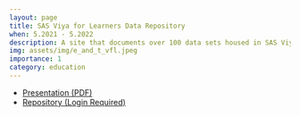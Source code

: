 ```yaml
---
layout: page
title: SAS Viya for Learners Data Repository
when: 5.2021 - 5.2022
description: A site that documents over 100 data sets housed in SAS Viya for Learners, a free software that gives students and faculty access to analytical SAS software and approximately 600 data sets.
img: assets/img/e_and_t_vfl.jpeg
importance: 1
category: education
---
```

<ul class="actions">
    <li><a href="{% link assets/pdf/Mendoza_Public_VFL_Project_Summary.pdf %}" class="button">Presentation (PDF)</a></li>
    <li><a href="{% link assets/pdf/Mendoza_Public_VFL_Project_Summary.pdf %}" class="button">Repository (Login Required)</a></li>
</ul>
<!-- Link to GAP / explain free login -->